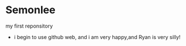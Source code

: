 # Semonlee
my first reponsitory
- i begin to use github web, and i am very happy,and Ryan is very silly!
